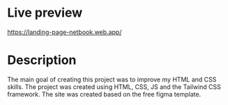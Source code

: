 # Live preview
https://landing-page-netbook.web.app/

# Description
The main goal of creating this project was to improve my HTML and CSS skills. The project was created using HTML, CSS, JS and the Tailwind CSS framework. The site was created based on the free figma template.

